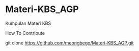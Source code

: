 Materi-KBS_AGP
==============

Kumpulan Materi KBS

How To Contribute

git clone https://github.com/meongbego/Materi-KBS_AGP.git
